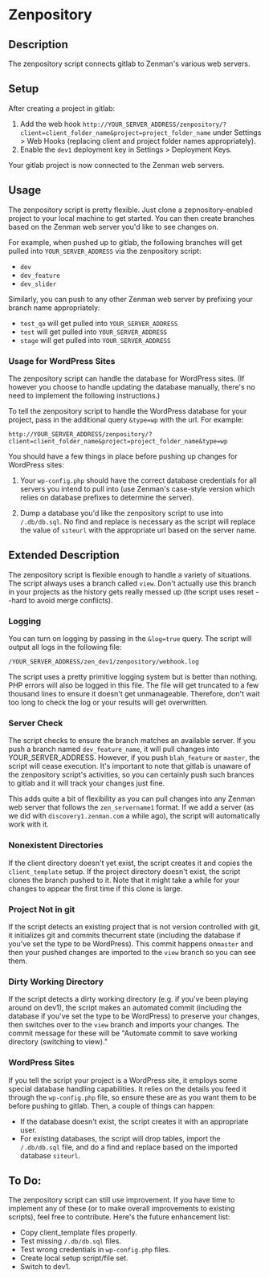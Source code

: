 # Zenpository
## Description
The zenpository script connects gitlab to Zenman's various web servers.

## Setup
After creating a project in gitlab:

1. Add the web hook ``http://YOUR_SERVER_ADDRESS/zenpository/?client=client_folder_name&project=project_folder_name`` under Settings > Web Hooks (replacing client and project folder names appropriately).
2. Enable the ``dev1`` deployment key in Settings > Deployment Keys.

Your gitlab project is now connected to the Zenman web servers.

## Usage
The zenpository script is pretty flexible. Just clone a zepnository-enabled project to your local machine to get started. You can then create branches based on the Zenman web server you'd like to see changes on.

For example, when pushed up to gitlab, the following branches will get pulled into ``YOUR_SERVER_ADDRESS`` via the zenpository script:

- ``dev``
- ``dev_feature``
- ``dev_slider``

Similarly, you can push to any other Zenman web server by prefixing your branch name appropriately:

- ``test_qa`` will get pulled into ``YOUR_SERVER_ADDRESS``
- ``test`` will get pulled into ``YOUR_SERVER_ADDRESS``
- ``stage`` will get pulled into ``YOUR_SERVER_ADDRESS``

### Usage for WordPress Sites
The zenpository script can handle the database for WordPress sites. (If however you choose to handle updating the database manually, there's no need to implement the following instructions.)

To tell the zenpository script to handle the WordPress database for your project, pass in the additional query ``&type=wp`` with the url. For example: 

``http://YOUR_SERVER_ADDRESS/zenpository/?client=client_folder_name&project=project_folder_name&type=wp``

You should have a few things in place before pushing up changes for WordPress sites:

1. Your ``wp-config.php`` should have the correct database credentials for all servers you intend to pull into (use Zenman's case-style version which relies on database prefixes to determine the server).

2. Dump a database you'd like the zenpository script to use into ``/.db/db.sql``. No find and replace is necessary as the script will replace the value of ``siteurl`` with the appropriate url based on the server name.

## Extended Description
The zenpository script is flexible enough to handle a variety of situations. The script always uses a branch called ``view``. Don't actually use this branch in your projects as the history gets really messed up (the script uses reset --hard to avoid merge conflicts).

### Logging
You can turn on logging by passing in the ``&log=true`` query. The script will output all logs in the following file:

``/YOUR_SERVER_ADDRESS/zen_dev1/zenpository/webhook.log``

The script uses a pretty primitive logging system but is better than nothing. PHP errors will also be logged in this file. The file will get truncated to a few thousand lines to ensure it doesn't get unmanageable. Therefore, don't wait too long to check the log or your results will get overwritten.

### Server Check
The script checks to ensure the branch matches an available server. If you push a branch named ``dev_feature_name``, it will pull changes into YOUR_SERVER_ADDRESS. However, if you push ``blah_feature`` or ``master``, the script will cease execution. It's important to note that gitlab is unaware of the zenpository script's activities, so you can certainly push such brances to gitlab and it will track your changes just fine.

This adds quite a bit of flexibility as you can pull changes into any Zenman web server that follows the ``zen_servername1`` format. If we add a server (as we did with ``discovery1.zenman.com`` a while ago), the script will automatically work with it.

### Nonexistent Directories
If the client directory doesn't yet exist, the script creates it and copies the ``client_template`` setup. If the project directory doesn't exist, the script clones the branch pushed to it. Note that it might take a while for your changes to appear the first time if this clone is large.

### Project Not in git
If the script detects an existing project that is not version controlled with git, it initializes git and commits thecurrent state (including the database if you've set the type to be WordPress). This commit happens on``master`` and then your pushed changes are imported to the ``view`` branch so you can see them.

### Dirty Working Directory
If the script detects a dirty working directory (e.g. if you've been playing around on dev1), the script makes an automated commit (including the database if you've set the type to be WordPress) to preserve your changes, then switches over to the ``view`` branch and imports your changes. The commit message for these will be "Automate commit to save working directory (switching to view)."

### WordPress Sites
If you tell the script your project is a WordPress site, it employs some special database handling capabilities. It relies on the details you feed it through the ``wp-config.php`` file, so ensure these are as you want them to be before pushing to gitlab. Then, a couple of things can happen:

- If the database doesn't exist, the script creates it with an appropriate user.
- For existing databases, the script will drop tables, import the ``/.db/db.sql`` file, and do a find and replace based on the imported database ``siteurl``.

## To Do:
The zenpository script can still use improvement. If you have time to implement any of these (or to make overall improvements to existing scripts), feel free to contribute. Here's the future enhancement list:

- Copy client_template files properly.
- Test missing ``/.db/db.sql`` files.
- Test wrong credentials in ``wp-config.php`` files.
- Create local setup script/file set.
- Switch to dev1.